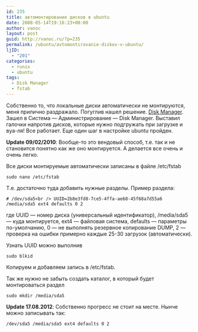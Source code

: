 ```yaml
---
id: 235
title: автомонтирование дисков в ubuntu
date: 2008-05-14T19:16:23+00:00
author: vanoc
layout: post
guid: http://vanoc.ru/?p=235
permalink: /ubuntu/avtomontirovanie-diskov-v-ubuntu/
ljID:
  - "201"
categories:
  - runix
  - ubuntu
tags:
  - Disk Manager
  - fstab
---
```

Собственно то, что локальные диски автоматически не монтируются, меня прилично раздражало. Погуглив нашел решение. [Disk Manager](http://packages.ubuntu.com/intrepid/all/disk-manager/download). Зашел в Система &#8212; Администрирование &#8212; Disk Manager. Выставил галочки напротив дисков, которые нужно подгружать при загрузке и вуа-ля! Все работает. Еще один шаг в настройке ubuntu пройден.

**Update 09/02/2010**: Вообще-то это вендовый способ, т.е. так и не становится понятно как же оно монтируется. А делается все очень и очень легко.

Все диски монтируемые автоматически записаны в файле /etc/fstab
  
`sudo nano /etc/fstab`
  
Т.е. достаточно туда добавить нужные разделы. Пример раздела:
  
`# /dev/sda5<br />
UUID=2b8e3fd8-7ce5-4ffa-ae68-45f68a7d55a6 /media/sda5 ext4 defaults 0 2`
  
где UUID &#8212; номер диска (универсальный идентификатор), /media/sda5 &#8212; куда монтируется, ext4 &#8212; файловая система, defaults &#8212; параметры по-умолчанию, 0 &#8212; не выполнять резервное копирование DUMP, 2 &#8212; проверка на ошибки примерно каждые 25-30 загрузок (автоматически).

Узнать UUID можно выполнив
  
`sudo blkid`
  
Копируем и добавляем запись в /etc/fstab.

Так же нужно не забыть создать каталог, в который будет монтироваться раздел
  
`sudo mkdir /media/sda5`

**Update 17.08.2012**: Собственно прогресс не стоит на месте. Нынче можно записывать так:
  
`/dev/sda5 /media/sda5 ext4 defaults 0 2`